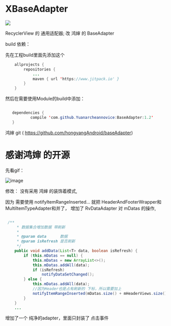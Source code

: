 # XBaseAdapter

[![](https://www.jitpack.io/v/Yuanarcheannovice/BaseAdapterDemo.svg)](https://www.jitpack.io/#Yuanarcheannovice/BaseAdapterDemo)

RecyclerView 的 通用适配器;  改 鸿婶 的 BaseAdapter

build 依赖：

先在工程build里面先添加这个
```java
	allprojects {
		repositories {
			...
			maven { url 'https://www.jitpack.io' }
		}
	}
 ```
 然后在需要使用Module的build中添加：
 ```java
 
 	dependencies {
	        compile 'com.github.Yuanarcheannovice:BaseAdapter:1.2'
	}

 ```

鸿婶 git ( https://github.com/hongyangAndroid/baseAdapter)
# 感谢鸿婶 的开源

先看gif：

![image](https://github.com/Yuanarcheannovice/BaseAdapterDemo/blob/master/gif/adapter.gif)

修改：
没有采用 鸿婶 的装饰着模式, 

因为 需要使用 notifyItemRangeInserted... 
就把 HeaderAndFooterWrapper和MultiItemTypeAdapter和并了，
增加了 RvDataAdapter 对 mDatas 的操作,

```java

 /**
     * 数据集合增加数据 带刷新
     *
     * @param data      数据
     * @param isRefresh 是否刷新
     */
    public void addData(List<T> data, boolean isRefresh) {
        if (this.mDatas == null) {
            this.mDatas = new ArrayList<>();
            this.mDatas.addAll(data);
            if (isRefresh)
                notifyDataSetChanged();
        } else {
            this.mDatas.addAll(data);
            //因为Header也是占有刷新的 下标，所以需要加上
            notifyItemRangeInserted(mDatas.size() + mHeaderViews.size() - data.size(), data.size());
        }
    }
    ...
```

增加了一个 纯净的adapter，里面只封装了 点击事件  



